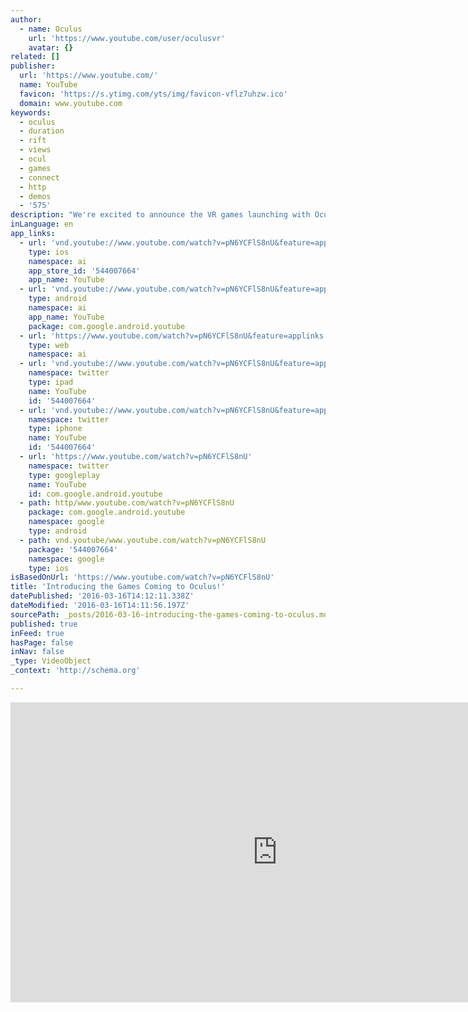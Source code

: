 ```yaml
---
author:
  - name: Oculus
    url: 'https://www.youtube.com/user/oculusvr'
    avatar: {}
related: []
publisher:
  url: 'https://www.youtube.com/'
  name: YouTube
  favicon: 'https://s.ytimg.com/yts/img/favicon-vflz7uhzw.ico'
  domain: www.youtube.com
keywords:
  - oculus
  - duration
  - rift
  - views
  - ocul
  - games
  - connect
  - http
  - demos
  - '575'
description: "We're excited to announce the VR games launching with Oculus Rift! This incredible lineup represents years of work from a global community of developers who are pioneering the future of VR. These games take you to the outer reaches of space, mysterious labyrinths of wonder, and fantastic worlds of adventure."
inLanguage: en
app_links:
  - url: 'vnd.youtube://www.youtube.com/watch?v=pN6YCFlS8nU&feature=applinks'
    type: ios
    namespace: ai
    app_store_id: '544007664'
    app_name: YouTube
  - url: 'vnd.youtube://www.youtube.com/watch?v=pN6YCFlS8nU&feature=applinks'
    type: android
    namespace: ai
    app_name: YouTube
    package: com.google.android.youtube
  - url: 'https://www.youtube.com/watch?v=pN6YCFlS8nU&feature=applinks'
    type: web
    namespace: ai
  - url: 'vnd.youtube://www.youtube.com/watch?v=pN6YCFlS8nU&feature=applinks'
    namespace: twitter
    type: ipad
    name: YouTube
    id: '544007664'
  - url: 'vnd.youtube://www.youtube.com/watch?v=pN6YCFlS8nU&feature=applinks'
    namespace: twitter
    type: iphone
    name: YouTube
    id: '544007664'
  - url: 'https://www.youtube.com/watch?v=pN6YCFlS8nU'
    namespace: twitter
    type: googleplay
    name: YouTube
    id: com.google.android.youtube
  - path: http/www.youtube.com/watch?v=pN6YCFlS8nU
    package: com.google.android.youtube
    namespace: google
    type: android
  - path: vnd.youtube/www.youtube.com/watch?v=pN6YCFlS8nU
    package: '544007664'
    namespace: google
    type: ios
isBasedOnUrl: 'https://www.youtube.com/watch?v=pN6YCFlS8nU'
title: 'Introducing the Games Coming to Oculus!'
datePublished: '2016-03-16T14:12:11.338Z'
dateModified: '2016-03-16T14:11:56.197Z'
sourcePath: _posts/2016-03-16-introducing-the-games-coming-to-oculus.md
published: true
inFeed: true
hasPage: false
inNav: false
_type: VideoObject
_context: 'http://schema.org'

---
```

<iframe src="https://cdn.embedly.com/widgets/media.html?src=https%3A%2F%2Fwww.youtube.com%2Fembed%2FpN6YCFlS8nU%3Ffeature%3Doembed&amp;url=https%3A%2F%2Fwww.youtube.com%2Fwatch%3Fv%3DpN6YCFlS8nU&amp;image=https%3A%2F%2Fi.ytimg.com%2Fvi%2FpN6YCFlS8nU%2Fhqdefault.jpg&amp;key=b7d04c9b404c499eba89ee7072e1c4f7&amp;type=text%2Fhtml&amp;schema=youtube" width="854" height="480" scrolling="no" frameborder="0" allowfullscreen="allowfullscreen" style=""></iframe>